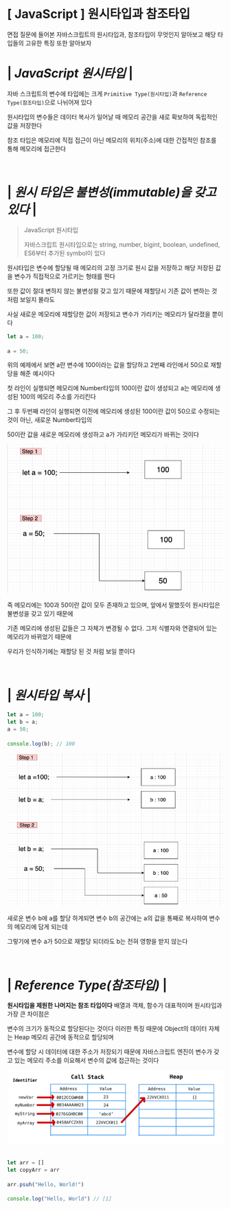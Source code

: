 # [ JavaScript ] 원시타입과 참조타입

면접 질문에 들어본 자바스크립트의 원시타입과, 참조타입이 무엇인지 알아보고 해당 타입들의 고유한 특징 또한 알아보자

# | _JavaScript 원시타입_ |

자바 스크립트의 변수에 타입에는 크게 `Primitive Type(원시타입)`과 `Reference Type(참조타입)`으로 나뉘어져 있다

원시타입의 변수들은 데이터 복사가 일어날 때 메모리 공간을 새로 확보하여 독립적인 값을 저장한다

참조 타입은 메모리에 직접 접근이 아닌 메모리의 위치(주소)에 대한 간접적인 참조를 통해 메모리에 접근한다

<br>

# | _원시 타입은 불변성(immutable)을 갖고있다_ |

> JavaScript 원시타입
>
> 자바스크립트 원시타입으로는 string, number, bigint, boolean, undefined, ES6부터 추가된 symbol이 있다

원시타입은 변수에 할당될 때 메모리의 고정 크기로 원시 값을 저장하고 해당 저장된 값을 변수가 직접적으로 가르키는 형태를 띈다

또한 값이 절대 변하지 않는 불변성읠 갖고 있기 때문에 재할당시 기존 값이 변하는 것 처럼 보일지 몰라도

사실 새로운 메모리에 재할당한 값이 저장되고 변수가 가리키는 메모리가 달라졌을 뿐이다

```javascript
let a = 100;

a = 50;
```

위의 예제에서 보면 a란 변수에 100이라는 값을 할당하고 2번째 라인에서 50으로 재할당을 해준 예시이다

첫 라인이 실행되면 메모리에 Number타입의 100이란 값이 생성되고 a는 메모리에 생성된 100의 메모리 주소를 가리킨다

그 후 두번째 라인이 실행되면 이전에 메모리에 생성된 100이란 값이 50으로 수정되는것이 아닌, 새로운 Number타입의

50이란 값을 새로운 메모리에 생성하고 a가 가리키던 메모리가 바뀌는 것이다

![primitive-type](./img/Primitive_Type.png)

즉 메모리에는 100과 50이란 값이 모두 존재하고 있으며, 앞에서 말했듯이 원시타입은 불변성을 갖고 있기 때문에

기존 메모리에 생성된 값들은 그 자체가 변경될 수 없다. 그저 식별자와 연결되어 있는 메모리가 바뀌었기 때문에

우리가 인식하기에는 재할당 된 것 처럼 보일 뿐이다

<br>

# | _원시타입 복사_ |

```javascript
let a = 100;
let b = a;
a = 50;

console.log(b); // 100
```

![copy-pr](./img/copy_pr.png)

새로운 변수 b에 a를 할당 하게되면 변수 b의 공간에는 a의 값을 통째로 복사하여 변수의 메모리에 담게 되는데

그렇기에 변수 a가 50으로 재할당 되더라도 b는 전혀 영향을 받지 않는다

<br>

# | _Reference Type(참조타입)_ |

**원시타입을 제원한 나머지는 참조 타입이다** 배열과 객체, 함수가 대표적이며 원시타입과 가장 큰 차이점은

변수의 크기가 동적으로 할당된다는 것이다 이러한 특징 때문에 Object의 데이터 자체는 Heap 메모리 공간에 동적으로 할당되며

변수에 할당 시 데이터에 대한 주소가 저장되기 때문에 자바스크립트 엔진이 변수가 갖고 있는 메모리 주소를 이요해서 변수의 값에 접근하는 것이다

![Reference_Type](./img/Reference_Type.png)

```Javascript

let arr = []
let copyArr = arr

arr.psuh("Hello, World!")

console.log("Hello, World") // [1]
```
